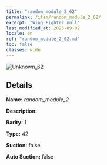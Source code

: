 ```yaml
---
title: "random_module_2_62"
permalink: /item/random_module_2_62/
excerpt: "Wing Fighter null"
last_modified_at: 2023-09-02
locale: en
ref: "random_module_2_62.md"
toc: false
classes: wide
---
```



 ![Unknown_62](/images/item/random_module_2_p.png)



## Details

 **Name:** *random_module_2* 

 **Description:** 

 **Rarity:** 1 

 **Type:** 42 

 **Suction:** false 

 **Auto Suction:** false 


